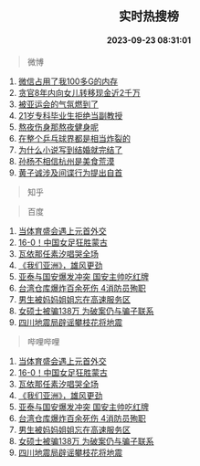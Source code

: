 <div align="center"><h2>实时热搜榜</h2><h4>2023-09-23 08:31:01</h4></div>

> 微博  

1. [微信占用了我100多G的内存](https://s.weibo.com/weibo?q=%23%E5%BE%AE%E4%BF%A1%E5%8D%A0%E7%94%A8%E4%BA%86%E6%88%91100%E5%A4%9AG%E7%9A%84%E5%86%85%E5%AD%98%23&t=31&band_rank=1&Refer=top)<br />
2. [贪官8年内向女儿转移现金近2千万](https://s.weibo.com/weibo?q=%23%E8%B4%AA%E5%AE%988%E5%B9%B4%E5%86%85%E5%90%91%E5%A5%B3%E5%84%BF%E8%BD%AC%E7%A7%BB%E7%8E%B0%E9%87%91%E8%BF%912%E5%8D%83%E4%B8%87%23&t=31&band_rank=2&Refer=top)<br />
3. [被亚运会的气氛燃到了](https://s.weibo.com/weibo?q=%23%E8%A2%AB%E4%BA%9A%E8%BF%90%E4%BC%9A%E7%9A%84%E6%B0%94%E6%B0%9B%E7%87%83%E5%88%B0%E4%BA%86%23&t=31&band_rank=3&Refer=top)<br />
4. [21岁专科毕业生拒绝当副教授](https://s.weibo.com/weibo?q=%2321%E5%B2%81%E4%B8%93%E7%A7%91%E6%AF%95%E4%B8%9A%E7%94%9F%E6%8B%92%E7%BB%9D%E5%BD%93%E5%89%AF%E6%95%99%E6%8E%88%23&t=31&band_rank=4&Refer=top)<br />
5. [熬夜伤身那熬夜健身呢](https://s.weibo.com/weibo?q=%23%E7%86%AC%E5%A4%9C%E4%BC%A4%E8%BA%AB%E9%82%A3%E7%86%AC%E5%A4%9C%E5%81%A5%E8%BA%AB%E5%91%A2%23&t=31&band_rank=5&Refer=top)<br />
6. [在整个乒乓球界都是相当炸裂的](https://s.weibo.com/weibo?q=%23%E5%9C%A8%E6%95%B4%E4%B8%AA%E4%B9%92%E4%B9%93%E7%90%83%E7%95%8C%E9%83%BD%E6%98%AF%E7%9B%B8%E5%BD%93%E7%82%B8%E8%A3%82%E7%9A%84%23&t=31&band_rank=6&Refer=top)<br />
7. [为什么小说写到结婚就完结了](https://s.weibo.com/weibo?q=%23%E4%B8%BA%E4%BB%80%E4%B9%88%E5%B0%8F%E8%AF%B4%E5%86%99%E5%88%B0%E7%BB%93%E5%A9%9A%E5%B0%B1%E5%AE%8C%E7%BB%93%E4%BA%86%23&t=31&band_rank=7&Refer=top)<br />
8. [孙杨不相信杭州是美食荒漠](https://s.weibo.com/weibo?q=%23%E5%AD%99%E6%9D%A8%E4%B8%8D%E7%9B%B8%E4%BF%A1%E6%9D%AD%E5%B7%9E%E6%98%AF%E7%BE%8E%E9%A3%9F%E8%8D%92%E6%BC%A0%23&t=31&band_rank=8&Refer=top)<br />
9. [黄子诚涉及间谍行为提出自首](https://s.weibo.com/weibo?q=%23%E9%BB%84%E5%AD%90%E8%AF%9A%E6%B6%89%E5%8F%8A%E9%97%B4%E8%B0%8D%E8%A1%8C%E4%B8%BA%E6%8F%90%E5%87%BA%E8%87%AA%E9%A6%96%23&t=31&band_rank=9&Refer=top)<br />

> 知乎  


> 百度  

1. [当体育盛会遇上元首外交](https://www.baidu.com/s?wd=%E5%BD%93%E4%BD%93%E8%82%B2%E7%9B%9B%E4%BC%9A%E9%81%87%E4%B8%8A%E5%85%83%E9%A6%96%E5%A4%96%E4%BA%A4&sa=fyb_news&rsv_dl=fyb_news)<br />
2. [16-0！中国女足狂胜蒙古](https://www.baidu.com/s?wd=16-0%EF%BC%81%E4%B8%AD%E5%9B%BD%E5%A5%B3%E8%B6%B3%E7%8B%82%E8%83%9C%E8%92%99%E5%8F%A4&sa=fyb_news&rsv_dl=fyb_news)<br />
3. [瓦依那任素汐唱哭全场](https://www.baidu.com/s?wd=%E7%93%A6%E4%BE%9D%E9%82%A3%E4%BB%BB%E7%B4%A0%E6%B1%90%E5%94%B1%E5%93%AD%E5%85%A8%E5%9C%BA&sa=fyb_news&rsv_dl=fyb_news)<br />
4. [《我们亚洲》，雄风更劲](https://www.baidu.com/s?wd=%E3%80%8A%E6%88%91%E4%BB%AC%E4%BA%9A%E6%B4%B2%E3%80%8B%EF%BC%8C%E9%9B%84%E9%A3%8E%E6%9B%B4%E5%8A%B2&sa=fyb_news&rsv_dl=fyb_news)<br />
5. [亚泰与国安爆发冲突 国安主帅吃红牌](https://www.baidu.com/s?wd=%E4%BA%9A%E6%B3%B0%E4%B8%8E%E5%9B%BD%E5%AE%89%E7%88%86%E5%8F%91%E5%86%B2%E7%AA%81+%E5%9B%BD%E5%AE%89%E4%B8%BB%E5%B8%85%E5%90%83%E7%BA%A2%E7%89%8C&sa=fyb_news&rsv_dl=fyb_news)<br />
6. [台湾仓库爆炸百余死伤 4消防员殉职](https://www.baidu.com/s?wd=%E5%8F%B0%E6%B9%BE%E4%BB%93%E5%BA%93%E7%88%86%E7%82%B8%E7%99%BE%E4%BD%99%E6%AD%BB%E4%BC%A4+4%E6%B6%88%E9%98%B2%E5%91%98%E6%AE%89%E8%81%8C&sa=fyb_news&rsv_dl=fyb_news)<br />
7. [男生被妈妈姐姐忘在高速服务区](https://www.baidu.com/s?wd=%E7%94%B7%E7%94%9F%E8%A2%AB%E5%A6%88%E5%A6%88%E5%A7%90%E5%A7%90%E5%BF%98%E5%9C%A8%E9%AB%98%E9%80%9F%E6%9C%8D%E5%8A%A1%E5%8C%BA&sa=fyb_news&rsv_dl=fyb_news)<br />
8. [女硕士被骗138万 为破案仍与骗子联系](https://www.baidu.com/s?wd=%E5%A5%B3%E7%A1%95%E5%A3%AB%E8%A2%AB%E9%AA%97138%E4%B8%87+%E4%B8%BA%E7%A0%B4%E6%A1%88%E4%BB%8D%E4%B8%8E%E9%AA%97%E5%AD%90%E8%81%94%E7%B3%BB&sa=fyb_news&rsv_dl=fyb_news)<br />
9. [四川地震局辟谣攀枝花将地震](https://www.baidu.com/s?wd=%E5%9B%9B%E5%B7%9D%E5%9C%B0%E9%9C%87%E5%B1%80%E8%BE%9F%E8%B0%A3%E6%94%80%E6%9E%9D%E8%8A%B1%E5%B0%86%E5%9C%B0%E9%9C%87&sa=fyb_news&rsv_dl=fyb_news)<br />

> 哔哩哔哩  

1. [当体育盛会遇上元首外交](https://www.baidu.com/s?wd=%E5%BD%93%E4%BD%93%E8%82%B2%E7%9B%9B%E4%BC%9A%E9%81%87%E4%B8%8A%E5%85%83%E9%A6%96%E5%A4%96%E4%BA%A4&sa=fyb_news&rsv_dl=fyb_news)<br />
2. [16-0！中国女足狂胜蒙古](https://www.baidu.com/s?wd=16-0%EF%BC%81%E4%B8%AD%E5%9B%BD%E5%A5%B3%E8%B6%B3%E7%8B%82%E8%83%9C%E8%92%99%E5%8F%A4&sa=fyb_news&rsv_dl=fyb_news)<br />
3. [瓦依那任素汐唱哭全场](https://www.baidu.com/s?wd=%E7%93%A6%E4%BE%9D%E9%82%A3%E4%BB%BB%E7%B4%A0%E6%B1%90%E5%94%B1%E5%93%AD%E5%85%A8%E5%9C%BA&sa=fyb_news&rsv_dl=fyb_news)<br />
4. [《我们亚洲》，雄风更劲](https://www.baidu.com/s?wd=%E3%80%8A%E6%88%91%E4%BB%AC%E4%BA%9A%E6%B4%B2%E3%80%8B%EF%BC%8C%E9%9B%84%E9%A3%8E%E6%9B%B4%E5%8A%B2&sa=fyb_news&rsv_dl=fyb_news)<br />
5. [亚泰与国安爆发冲突 国安主帅吃红牌](https://www.baidu.com/s?wd=%E4%BA%9A%E6%B3%B0%E4%B8%8E%E5%9B%BD%E5%AE%89%E7%88%86%E5%8F%91%E5%86%B2%E7%AA%81+%E5%9B%BD%E5%AE%89%E4%B8%BB%E5%B8%85%E5%90%83%E7%BA%A2%E7%89%8C&sa=fyb_news&rsv_dl=fyb_news)<br />
6. [台湾仓库爆炸百余死伤 4消防员殉职](https://www.baidu.com/s?wd=%E5%8F%B0%E6%B9%BE%E4%BB%93%E5%BA%93%E7%88%86%E7%82%B8%E7%99%BE%E4%BD%99%E6%AD%BB%E4%BC%A4+4%E6%B6%88%E9%98%B2%E5%91%98%E6%AE%89%E8%81%8C&sa=fyb_news&rsv_dl=fyb_news)<br />
7. [男生被妈妈姐姐忘在高速服务区](https://www.baidu.com/s?wd=%E7%94%B7%E7%94%9F%E8%A2%AB%E5%A6%88%E5%A6%88%E5%A7%90%E5%A7%90%E5%BF%98%E5%9C%A8%E9%AB%98%E9%80%9F%E6%9C%8D%E5%8A%A1%E5%8C%BA&sa=fyb_news&rsv_dl=fyb_news)<br />
8. [女硕士被骗138万 为破案仍与骗子联系](https://www.baidu.com/s?wd=%E5%A5%B3%E7%A1%95%E5%A3%AB%E8%A2%AB%E9%AA%97138%E4%B8%87+%E4%B8%BA%E7%A0%B4%E6%A1%88%E4%BB%8D%E4%B8%8E%E9%AA%97%E5%AD%90%E8%81%94%E7%B3%BB&sa=fyb_news&rsv_dl=fyb_news)<br />
9. [四川地震局辟谣攀枝花将地震](https://www.baidu.com/s?wd=%E5%9B%9B%E5%B7%9D%E5%9C%B0%E9%9C%87%E5%B1%80%E8%BE%9F%E8%B0%A3%E6%94%80%E6%9E%9D%E8%8A%B1%E5%B0%86%E5%9C%B0%E9%9C%87&sa=fyb_news&rsv_dl=fyb_news)<br />
